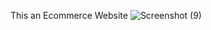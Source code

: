 This an Ecommerce Website
![Screenshot (9)](https://user-images.githubusercontent.com/62646909/135494934-b49d07fa-fe07-4271-ab91-d6ce3b98201c.png)
